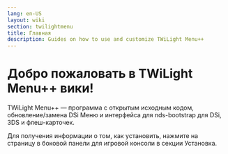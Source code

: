 ```yaml
---
lang: en-US
layout: wiki
section: twilightmenu
title: Главная
description: Guides on how to use and customize TWiLight Menu++
---
```


# Добро пожаловать в TWiLight Menu++ вики!

TWiLight Menu++ — программа с открытым исходным кодом, обновление/замена DSi Меню и интерфейса для nds-bootstrap для DSi, 3DS и флеш-карточек.

Для получения информации о том, как установить, нажмите на страницу в боковой панели для игровой консоли в секции Установка.
